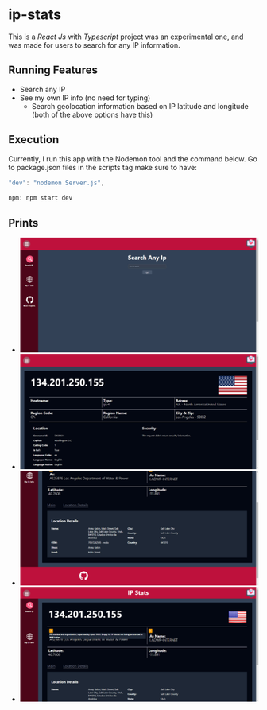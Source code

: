# ip-stats

This is a *React Js* with *Typescript* project was an experimental one, and was made for users to search for any IP information.

## Running Features
- Search any IP
- See my own IP info (no need for typing)
    - Search geolocation information based on IP latitude and longitude (both of the above options have this)
## Execution

Currently, I run this app with the Nodemon tool and the command below. Go to package.json files in the scripts tag make sure to have:

```Javascript
"dev": "nodemon Server.js",
```

```Javascript
npm: npm start dev
```

## Prints
- ![alt text](https://github.com/AaronCrvl/ip-stats/blob/main/src/img/app/mainScreen.jpg?raw=true)
- ![alt text](https://github.com/AaronCrvl/ip-stats/blob/main/src/img/app/searchIp.jpg?raw=true)
- ![alt text](https://github.com/AaronCrvl/ip-stats/blob/main/src/img/app/searchIp_locationdetails.jpg?raw=true)
- ![alt text](https://github.com/AaronCrvl/ip-stats/blob/main/src/img/app/searchIp_toolTip.jpg?raw=true)
